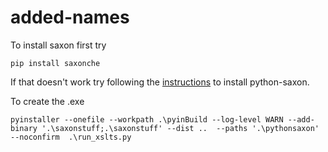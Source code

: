 # added-names

To install saxon first try
```shell
pip install saxonche
```
If that doesn't work try following the [instructions](https://www.saxonica.com/saxon-c/documentation12/index.html#!starting/installingpython) to install python-saxon.

To create the .exe
```shell
pyinstaller --onefile --workpath .\pyinBuild --log-level WARN --add-binary '.\saxonstuff;.\saxonstuff' --dist ..  --paths '.\pythonsaxon' --noconfirm  .\run_xslts.py
```